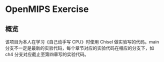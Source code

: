 # OpenMIPS Exercise

## 概览

该项目为本人在学习《自己动手写 CPU》时使用 Chisel 做实验写的代码。main 分支不一定是最新的实验代码，每个章节对应的实验代码在相应的分支下，如
ch4 分支对应截止至第四章写的实验代码。